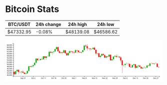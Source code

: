 # Bitcoin Stats

BTC/USDT|24h change|24h high|24h low|
|---|---|---|---|
|$47332.95|-0.08%|$48139.08|$46586.62|

<img src="./chart.svg">
